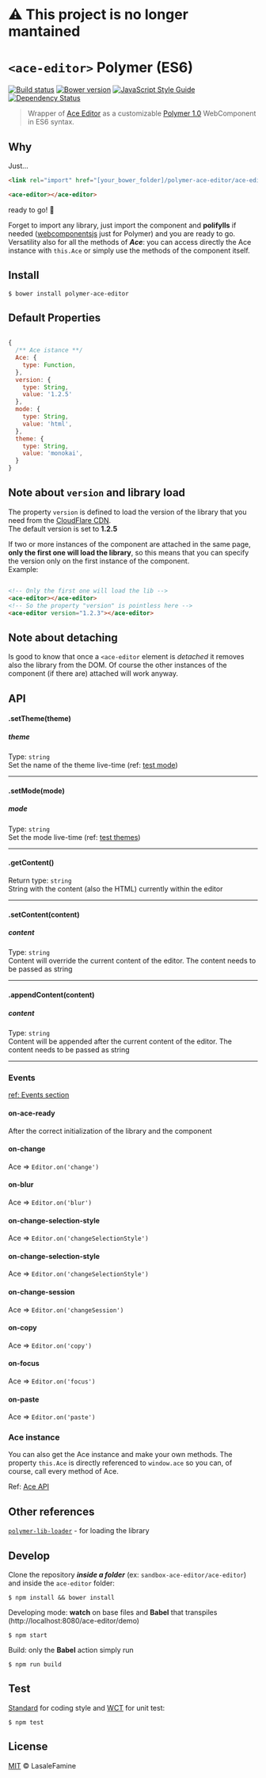 # :warning: This project is no longer mantained

# `<ace-editor>` Polymer (ES6)

[![Build status](https://travis-ci.org/LasaleFamine/ace-editor.svg?branch=master)](https://travis-ci.org/LasaleFamine/ace-editor)
[![Bower version](https://badge.fury.io/bo/polymer-ace-editor.svg)](https://badge.fury.io/bo/polymer-ace-editor)
[![JavaScript Style Guide](https://img.shields.io/badge/code%20style-standard-brightgreen.svg)](http://standardjs.com/)
[![Dependency Status](https://gemnasium.com/badges/github.com/LasaleFamine/ace-editor.svg)](https://gemnasium.com/github.com/LasaleFamine/ace-editor)



> Wrapper of [Ace Editor](https://ace.c9.io) as a customizable [Polymer 1.0](https://www.polymer-project.org/1.0/) WebComponent in ES6 syntax.

## Why

Just...

``` html
<link rel="import" href="[your_bower_folder]/polymer-ace-editor/ace-editor.html">

<ace-editor></ace-editor>

```
ready to go! :rocket:

Forget to import any library, just import the component and **polifylls** if needed ([webcomponentsjs](https://github.com/webcomponents/webcomponentsjs) just for Polymer) and you are ready to go.  
Versatility also for all the methods of ***Ace***: you can access directly the Ace instance with `this.Ace` or simply use the methods of the component itself.

## Install

    $ bower install polymer-ace-editor


## Default Properties
``` js

{
  /** Ace istance **/
  Ace: {
    type: Function,
  },
  version: {
    type: String,
    value: '1.2.5'
  },
  mode: {
    type: String,
    value: 'html',
  },
  theme: {
    type: String,
    value: 'monokai',
  }
}

```

## Note about `version` and library load
The property `version` is defined to load the version of the library that you need from the  [CloudFlare CDN](https://cdnjs.com/libraries/ace/).  
The default version is set to **1.2.5**

If two or more instances of the component are attached in the same page, **only the first one will load the library**, so this means that you can specify the version only on the first instance of the component.  
Example:  

``` html

<!-- Only the first one will load the lib -->
<ace-editor></ace-editor>
<!-- So the property "version" is pointless here -->
<ace-editor version="1.2.3"></ace-editor>

```

## Note about **detaching**
Is good to know that once a `<ace-editor` element is *detached* it removes also the library from the DOM. Of course the other instances of the component (if there are) attached will work anyway.

## API

#### .setTheme(theme)
##### theme
Type: `string`  
Set the name of the theme live-time (ref: [test mode](https://ace.c9.io/tool/mode_creator.html))
____

#### .setMode(mode)
##### mode
Type: `string`  
Set the mode live-time  (ref: [test themes](https://ace.c9.io/tool/mode_creator.html))
____

#### .getContent()
Return type: `string`  
String with the content (also the HTML) currently within the editor
___

#### .setContent(content)
##### content
Type: `string`  
Content will override the current content of the editor. The content needs to be passed as string
___

#### .appendContent(content)
##### content
Type: `string`  
Content will be appended after the current content of the editor. The content needs to be passed as string
___

### Events
[ref: Events section](https://ace.c9.io/#nav=api&api=editor)
#### on-ace-ready
After the correct initialization of the library and the component

#### on-change
Ace => ``` Editor.on('change') ```
#### on-blur
Ace => ``` Editor.on('blur') ```
#### on-change-selection-style
Ace => ``` Editor.on('changeSelectionStyle') ```
#### on-change-selection-style
Ace => ``` Editor.on('changeSelectionStyle') ```
#### on-change-session
Ace => ``` Editor.on('changeSession') ```
#### on-copy
Ace => ``` Editor.on('copy') ```
#### on-focus
Ace => ``` Editor.on('focus') ```
#### on-paste
Ace => ``` Editor.on('paste') ```

### Ace instance

You can also get the Ace instance and make your own methods. The property `this.Ace` is directly referenced to `window.ace` so you can, of course, call every method of Ace.

Ref: [Ace API](https://ace.c9.io/#nav=api)

## Other references

[`polymer-lib-loader`](https://github.com/LasaleFamine/polymer-lib-loader) - for loading the library


## Develop

Clone the repository ***inside a folder*** (ex: `sandbox-ace-editor/ace-editor`) and inside the `ace-editor` folder:

    $ npm install && bower install

Developing mode: **watch** on base files and **Babel** that transpiles (http://localhost:8080/ace-editor/demo)

    $ npm start

Build: only the **Babel** action simply run

    $ npm run build


## Test

[Standard](https://github.com/feross/standard) for coding style and [WCT](https://github.com/polymer/web-component-tester) for unit test:

    $ npm test

## License

[MIT](https://github.com/LasaleFamine/ace-editor/blob/master/LICENSE.md) &copy; LasaleFamine
